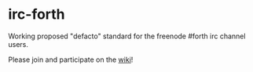 # irc-forth
Working proposed "defacto" standard for the freenode #forth irc channel users.

Please join and participate on the [wiki](https://github.com/scherrey/irc-forth/wiki)!
